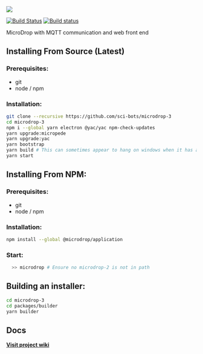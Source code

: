 <img src="https://raw.githubusercontent.com/sci-bots/microdrop-3/master/docs/MicroDrop.PNG" />

[![Build Status](https://travis-ci.org/sci-bots/microdrop-3.svg?branch=master)](https://travis-ci.org/sci-bots/microdrop-3)
[![Build status](https://ci.appveyor.com/api/projects/status/am9mpa48m038s7ec?svg=true)](https://ci.appveyor.com/project/SciBots/microdrop-3)


MicroDrop with MQTT communication and web front end

## Installing From Source (Latest)

### Prerequisites:
- git 
- node / npm

### Installation:
```sh
git clone --recursive https://github.com/sci-bots/microdrop-3
cd microdrop-3
npm i --global yarn electron @yac/yac npm-check-updates
yarn upgrade:micropede
yarn upgrade:yac
yarn bootstrap
yarn build # This can sometimes appear to hang on windows when it has actually complected. Press <Enter> and/or Ctrl+C if it appears to have stalled for over 30s or so
yarn start
```

## Installing From NPM:

### Prerequisites:
- git 
- node / npm

### Installation:
```sh
npm install --global @microdrop/application
```

### Start:
```sh
  >> microdrop # Ensure no microdrop-2 is not in path
```

## Building an installer:

```sh
cd microdrop-3
cd packages/builder
yarn builder
```

## Docs

**[Visit project wiki](https://github.com/sci-bots/microdrop-3/wiki)**
